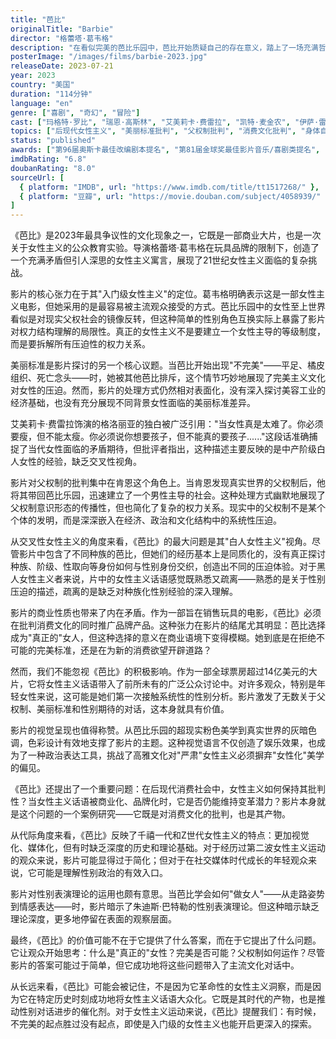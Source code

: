 ```yaml
---
title: "芭比"
originalTitle: "Barbie"
director: "格蕾塔·葛韦格"
description: "在看似完美的芭比乐园中，芭比开始质疑自己的存在意义，踏上了一场充满哲思的真实世界之旅。这部粉色包装的大片以娱乐化的方式探讨了父权制、美丽标准和女性身份认同等深刻议题。"
posterImage: "/images/films/barbie-2023.jpg"
releaseDate: 2023-07-21
year: 2023
country: "美国"
duration: "114分钟"
language: "en"
genre: ["喜剧", "奇幻", "冒险"]
cast: ["玛格特·罗比", "瑞恩·高斯林", "艾美莉卡·费雷拉", "凯特·麦金农", "伊萨·雷"]
topics: ["后现代女性主义", "美丽标准批判", "父权制批判", "消费文化批判", "身体自主", "性别表演理论"]
status: "published"
awards: ["第96届奥斯卡最佳改编剧本提名", "第81届金球奖最佳影片音乐/喜剧类提名", "第76届英国电影学院奖最佳改编剧本提名"]
imdbRating: "6.8"
doubanRating: "8.0"
sourceUrl: [
  { platform: "IMDB", url: "https://www.imdb.com/title/tt1517268/" },
  { platform: "豆瓣", url: "https://movie.douban.com/subject/4058939/" }
]
---
```


《芭比》是2023年最具争议性的文化现象之一，它既是一部商业大片，也是一次关于女性主义的公众教育实验。导演格蕾塔·葛韦格在玩具品牌的限制下，创造了一个充满矛盾但引人深思的女性主义寓言，展现了21世纪女性主义面临的复杂挑战。

影片的核心张力在于其"入门级女性主义"的定位。葛韦格明确表示这是一部女性主义电影，但她采用的是最容易被主流观众接受的方式。芭比乐园中的女性至上世界看似是对现实父权社会的镜像反转，但这种简单的性别角色互换实际上暴露了影片对权力结构理解的局限性。真正的女性主义不是要建立一个女性主导的等级制度，而是要拆解所有压迫性的权力关系。

美丽标准是影片探讨的另一个核心议题。当芭比开始出现"不完美"——平足、橘皮组织、死亡念头——时，她被其他芭比排斥，这个情节巧妙地展现了完美主义文化对女性的压迫。然而，影片的处理方式仍然相对表面化，没有深入探讨美容工业的经济基础，也没有充分展现不同背景女性面临的美丽标准差异。

艾美莉卡·费雷拉饰演的格洛丽亚的独白被广泛引用："当女性真是太难了。你必须要瘦，但不能太瘦。你必须说你想要孩子，但不能真的要孩子......"这段话准确捕捉了当代女性面临的矛盾期待，但批评者指出，这种描述主要反映的是中产阶级白人女性的经验，缺乏交叉性视角。

影片对父权制的批判集中在肯恩这个角色上。当肯恩发现真实世界的父权制后，他将其带回芭比乐园，迅速建立了一个男性主导的社会。这种处理方式幽默地展现了父权制意识形态的传播性，但也简化了复杂的权力关系。现实中的父权制不是某个个体的发明，而是深深嵌入在经济、政治和文化结构中的系统性压迫。

从交叉性女性主义的角度来看，《芭比》的最大问题是其"白人女性主义"视角。尽管影片中包含了不同种族的芭比，但她们的经历基本上是同质化的，没有真正探讨种族、阶级、性取向等身份如何与性别身份交织，创造出不同的压迫体验。对于黑人女性主义者来说，片中的女性主义话语感觉既熟悉又疏离——熟悉的是关于性别压迫的描述，疏离的是缺乏对种族化性别经验的深入理解。

影片的商业性质也带来了内在矛盾。作为一部旨在销售玩具的电影，《芭比》必须在批判消费文化的同时推广品牌产品。这种张力在影片的结尾尤其明显：芭比选择成为"真正的"女人，但这种选择的意义在商业语境下变得模糊。她到底是在拒绝不可能的完美标准，还是在为新的消费欲望开辟道路？

然而，我们不能忽视《芭比》的积极影响。作为一部全球票房超过14亿美元的大片，它将女性主义话语带入了前所未有的广泛公众讨论中。对许多观众，特别是年轻女性来说，这可能是她们第一次接触系统性的性别分析。影片激发了无数关于父权制、美丽标准和性别期待的对话，这本身就具有价值。

影片的视觉呈现也值得称赞。从芭比乐园的超现实粉色美学到真实世界的灰暗色调，色彩设计有效地支撑了影片的主题。这种视觉语言不仅创造了娱乐效果，也成为了一种政治表达工具，挑战了高雅文化对"严肃"女性主义必须摒弃"女性化"美学的偏见。

《芭比》还提出了一个重要问题：在后现代消费社会中，女性主义如何保持其批判性？当女性主义话语被商业化、品牌化时，它是否仍能维持变革潜力？影片本身就是这个问题的一个案例研究——它既是对消费文化的批判，也是其产物。

从代际角度来看，《芭比》反映了千禧一代和Z世代女性主义的特点：更加视觉化、媒体化，但有时缺乏深度的历史和理论基础。对于经历过第二波女性主义运动的观众来说，影片可能显得过于简化；但对于在社交媒体时代成长的年轻观众来说，它可能是理解性别政治的有效入口。

影片对性别表演理论的运用也颇有意思。当芭比学会如何"做女人"——从走路姿势到情感表达——时，影片暗示了朱迪斯·巴特勒的性别表演理论。但这种暗示缺乏理论深度，更多地停留在表面的观察层面。

最终，《芭比》的价值可能不在于它提供了什么答案，而在于它提出了什么问题。它让观众开始思考：什么是"真正的"女性？完美是否可能？父权制如何运作？尽管影片的答案可能过于简单，但它成功地将这些问题带入了主流文化对话中。

从长远来看，《芭比》可能会被记住，不是因为它革命性的女性主义洞察，而是因为它在特定历史时刻成功地将女性主义话语大众化。它既是其时代的产物，也是推动性别对话进步的催化剂。对于女性主义运动来说，《芭比》提醒我们：有时候，不完美的起点胜过没有起点，即使是入门级的女性主义也能开启更深入的探索。